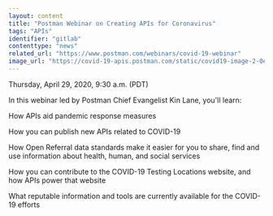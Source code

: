 ```yaml
---
layout: content
title: "Postman Webinar on Creating APIs for Coronavirus"
tags: "APIs"
identifier: "gitlab"
contenttype: "news"
related_url: "https://www.postman.com/webinars/covid-19-webinar"
image_url: "https://covid-19-apis.postman.com/static/covid19-image-2-0e295f09eccf0fa3f4778159cd065f5d.png"
---
```

 Thursday, April 29, 2020,  9:30 a.m. (PDT)

In this webinar led by Postman Chief Evangelist Kin Lane, you'll learn:

How APIs aid pandemic response measures

How you can publish new APIs related to COVID-19

How Open Referral data standards make it easier for you to share, find and use information about health, human, and social services

How you can contribute to the COVID-19 Testing Locations website, and how APIs power that website

What reputable information and tools are currently available for the COVID-19 efforts